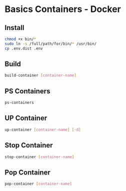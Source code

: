 # Basics Containers - Docker

## Install

```bash
chmod +x bin/*
sudo ln -s /full/path/for/bin/* /usr/bin/
cp .env.dist .env
```

## Build
```bash
build-container [container-name]
```
## PS Containers

```bash
ps-containers
```

## UP Container

```bash
up-container [container-name] [-d]
```

## Stop Container

```bash
stop-container [container-name]
```

## Pop Container

```bash
pop-container [container-name]
```
